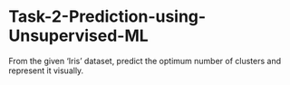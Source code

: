 # Task-2-Prediction-using-Unsupervised-ML
 From the given ‘Iris’ dataset, predict the optimum number of clusters and represent it visually. 
